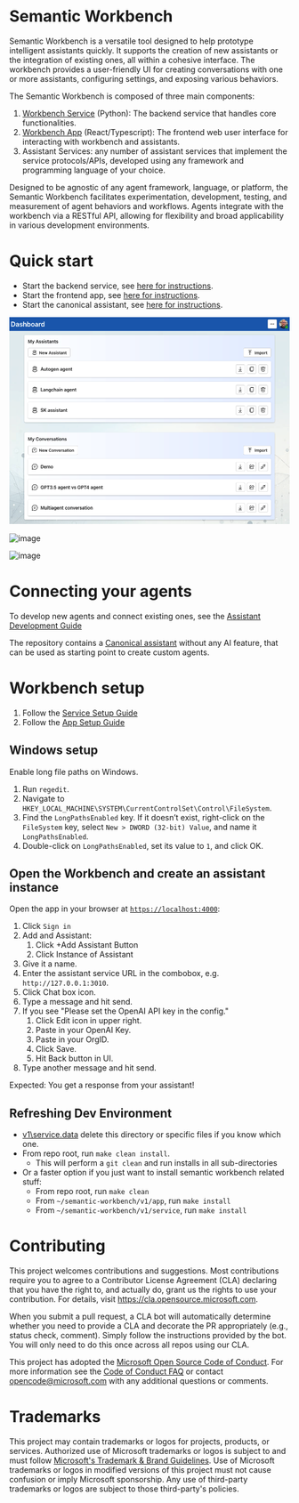 # Semantic Workbench

Semantic Workbench is a versatile tool designed to help prototype intelligent assistants quickly. It supports the creation of new assistants or the integration of existing ones, all within a cohesive interface. The workbench provides a user-friendly UI for creating conversations with one or more assistants, configuring settings, and exposing various behaviors.

The Semantic Workbench is composed of three main components:

1.	[Workbench Service](semantic-workbench/v1/service/README.md) (Python): The backend service that handles core functionalities.
2.	[Workbench App](semantic-workbench/v1/app/README.md) (React/Typescript): The frontend web user interface for interacting with workbench and assistants.
3.	Assistant Services: any number of assistant services that implement the service protocols/APIs, developed using any framework and programming language of your choice.

Designed to be agnostic of any agent framework, language, or platform, the Semantic Workbench facilitates experimentation, development, testing, and measurement of agent behaviors and workflows. Agents integrate with the workbench via a RESTful API, allowing for flexibility and broad applicability in various development environments.

# Quick start

* Start the backend service, see [here for instructions](semantic-workbench/v1/service/README.md).
* Start the frontend app, see [here for instructions](semantic-workbench/v1/app/README.md).
* Start the canonical assistant, see [here for instructions](semantic-workbench/v1/service/semantic-workbench-assistant/README.md).

![image](https://raw.githubusercontent.com/microsoft/semanticworkbench/main/docs/readme1.png)

![image](https://raw.githubusercontent.com/microsoft/semanticworkbench/main/docs/readme2.png)

![image](https://raw.githubusercontent.com/microsoft/semanticworkbench/main/docs/readme3.png)

# Connecting your agents

To develop new agents and connect existing ones, see the [Assistant Development Guide](docs/ASSISTANT_DEVELOPMENT_GUIDE.md)

The repository contains a [Canonical assistant](semantic-workbench/v1/service/semantic-workbench-assistant/semantic_workbench_assistant/canonical.py) without any AI feature, that can be used as starting point to create custom agents.

# Workbench setup

1. Follow the [Service Setup Guide](semantic-workbench/v1/service/README.md)
2. Follow the [App Setup Guide](semantic-workbench/v1/app/README.md)

## Windows setup

Enable long file paths on Windows.

   1. Run `regedit`.
   2. Navigate to `HKEY_LOCAL_MACHINE\SYSTEM\CurrentControlSet\Control\FileSystem`.
   3. Find the `LongPathsEnabled` key. If it doesn’t exist, right-click on the `FileSystem` key, select `New > DWORD (32-bit) Value`, and name it `LongPathsEnabled`.
   4. Double-click on `LongPathsEnabled`, set its value to `1`, and click OK.

## Open the Workbench and create an assistant instance

Open the app in your browser at [`https://localhost:4000`](https://localhost:4000):

1. Click `Sign in`
1. Add and Assistant:
   1. Click +Add Assistant Button
   1. Click Instance of Assistant
1. Give it a name.
1. Enter the assistant service URL in the combobox, e.g. `http://127.0.0.1:3010`.
1. Click Chat box icon.
1. Type a message and hit send.
1. If you see "Please set the OpenAI API key in the config."
   1. Click Edit icon in upper right.
   1. Paste in your OpenAI Key.
   1. Paste in your OrgID.
   1. Click Save.
   1. Hit Back button in UI.
1. Type another message and hit send.

Expected: You get a response from your assistant!

## Refreshing Dev Environment

- [v1\service\.data](service.data) delete this directory or specific files if you know which one.
- From repo root, run `make clean install`.
  - This will perform a `git clean` and run installs in all sub-directories
- Or a faster option if you just want to install semantic workbench related stuff:
  - From repo root, run `make clean`
  - From `~/semantic-workbench/v1/app`, run `make install`
  - From `~/semantic-workbench/v1/service`, run `make install`

# Contributing

This project welcomes contributions and suggestions. Most contributions require you to agree to a
Contributor License Agreement (CLA) declaring that you have the right to, and actually do, grant us
the rights to use your contribution. For details, visit <https://cla.opensource.microsoft.com>.

When you submit a pull request, a CLA bot will automatically determine whether you need to provide
a CLA and decorate the PR appropriately (e.g., status check, comment). Simply follow the instructions
provided by the bot. You will only need to do this once across all repos using our CLA.

This project has adopted the [Microsoft Open Source Code of Conduct](https://opensource.microsoft.com/codeofconduct/).
For more information see the [Code of Conduct FAQ](https://opensource.microsoft.com/codeofconduct/faq/) or
contact [opencode@microsoft.com](mailto:opencode@microsoft.com) with any additional questions or comments.

# Trademarks

This project may contain trademarks or logos for projects, products, or services. Authorized use of Microsoft
trademarks or logos is subject to and must follow
[Microsoft's Trademark & Brand Guidelines](https://www.microsoft.com/en-us/legal/intellectualproperty/trademarks/usage/general).
Use of Microsoft trademarks or logos in modified versions of this project must not cause confusion or imply Microsoft sponsorship.
Any use of third-party trademarks or logos are subject to those third-party's policies.

